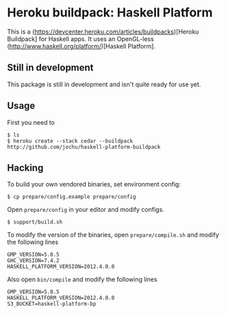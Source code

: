 Heroku buildpack: Haskell Platform
====

This is a (https://devcenter.heroku.com/articles/buildpacks)[Heroku Buildpack] for Haskell apps. It uses an OpenGL-less
(http://www.haskell.org/platform/)[Haskell Platform].

Still in development
----

This package is still in development and isn't quite ready for use yet.

Usage
----

First you need to 

```
$ ls
$ heroku create --stack cedar --buildpack http://github.com/jochu/haskell-platform-buildpack
```

Hacking
----

To build your own vendored binaries, set environment config:

```
$ cp prepare/config.example prepare/config
```

Open `prepare/config` in your editor and modify configs.

```
$ support/build.sh
```

To modify the version of the binaries, open `prepare/compile.sh` and modify the following lines

```
GMP_VERSION=5.0.5
GHC_VERSION=7.4.2
HASKELL_PLATFORM_VERSION=2012.4.0.0
```

Also open `bin/compile` and modify the following lines

```
GMP_VERSION=5.0.5
HASKELL_PLATFORM_VERSION=2012.4.0.0
S3_BUCKET=haskell-platform-bp
```
